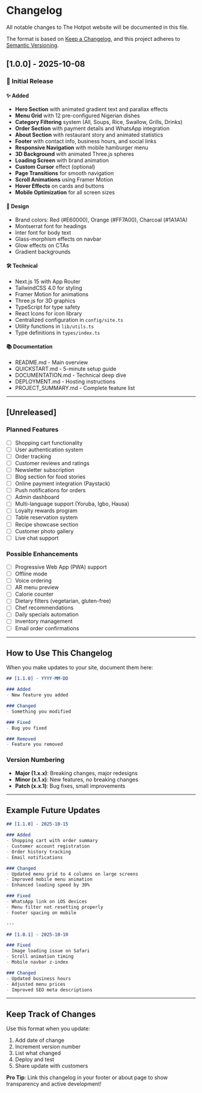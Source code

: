 # Changelog

All notable changes to The Hotpot website will be documented in this file.

The format is based on [Keep a Changelog](https://keepachangelog.com/en/1.0.0/),
and this project adheres to [Semantic Versioning](https://semver.org/spec/v2.0.0.html).

## [1.0.0] - 2025-10-08

### 🎉 Initial Release

#### ✨ Added
- **Hero Section** with animated gradient text and parallax effects
- **Menu Grid** with 12 pre-configured Nigerian dishes
- **Category Filtering** system (All, Soups, Rice, Swallow, Grills, Drinks)
- **Order Section** with payment details and WhatsApp integration
- **About Section** with restaurant story and animated statistics
- **Footer** with contact info, business hours, and social links
- **Responsive Navigation** with mobile hamburger menu
- **3D Background** with animated Three.js spheres
- **Loading Screen** with brand animation
- **Custom Cursor** effect (optional)
- **Page Transitions** for smooth navigation
- **Scroll Animations** using Framer Motion
- **Hover Effects** on cards and buttons
- **Mobile Optimization** for all screen sizes

#### 🎨 Design
- Brand colors: Red (#E60000), Orange (#FF7A00), Charcoal (#1A1A1A)
- Montserrat font for headings
- Inter font for body text
- Glass-morphism effects on navbar
- Glow effects on CTAs
- Gradient backgrounds

#### 🛠️ Technical
- Next.js 15 with App Router
- TailwindCSS 4.0 for styling
- Framer Motion for animations
- Three.js for 3D graphics
- TypeScript for type safety
- React Icons for icon library
- Centralized configuration in `config/site.ts`
- Utility functions in `lib/utils.ts`
- Type definitions in `types/index.ts`

#### 📚 Documentation
- README.md - Main overview
- QUICKSTART.md - 5-minute setup guide
- DOCUMENTATION.md - Technical deep dive
- DEPLOYMENT.md - Hosting instructions
- PROJECT_SUMMARY.md - Complete feature list

---

## [Unreleased]

### Planned Features
- [ ] Shopping cart functionality
- [ ] User authentication system
- [ ] Order tracking
- [ ] Customer reviews and ratings
- [ ] Newsletter subscription
- [ ] Blog section for food stories
- [ ] Online payment integration (Paystack)
- [ ] Push notifications for orders
- [ ] Admin dashboard
- [ ] Multi-language support (Yoruba, Igbo, Hausa)
- [ ] Loyalty rewards program
- [ ] Table reservation system
- [ ] Recipe showcase section
- [ ] Customer photo gallery
- [ ] Live chat support

### Possible Enhancements
- [ ] Progressive Web App (PWA) support
- [ ] Offline mode
- [ ] Voice ordering
- [ ] AR menu preview
- [ ] Calorie counter
- [ ] Dietary filters (vegetarian, gluten-free)
- [ ] Chef recommendations
- [ ] Daily specials automation
- [ ] Inventory management
- [ ] Email order confirmations

---

## How to Use This Changelog

When you make updates to your site, document them here:

```markdown
## [1.1.0] - YYYY-MM-DD

### Added
- New feature you added

### Changed
- Something you modified

### Fixed
- Bug you fixed

### Removed
- Feature you removed
```

### Version Numbering
- **Major (1.x.x)**: Breaking changes, major redesigns
- **Minor (x.1.x)**: New features, no breaking changes
- **Patch (x.x.1)**: Bug fixes, small improvements

---

## Example Future Updates

```markdown
## [1.1.0] - 2025-10-15

### Added
- Shopping cart with order summary
- Customer account registration
- Order history tracking
- Email notifications

### Changed
- Updated menu grid to 4 columns on large screens
- Improved mobile menu animation
- Enhanced loading speed by 30%

### Fixed
- WhatsApp link on iOS devices
- Menu filter not resetting properly
- Footer spacing on mobile

---

## [1.0.1] - 2025-10-10

### Fixed
- Image loading issue on Safari
- Scroll animation timing
- Mobile navbar z-index

### Changed
- Updated business hours
- Adjusted menu prices
- Improved SEO meta descriptions
```

---

## Keep Track of Changes

Use this format when you update:
1. Add date of change
2. Increment version number
3. List what changed
4. Deploy and test
5. Share update with customers

**Pro Tip**: Link this changelog in your footer or about page to show transparency and active development!
